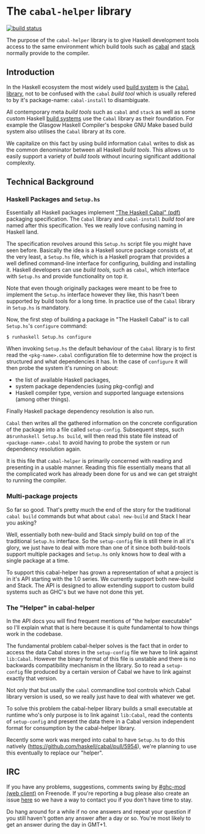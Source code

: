 # The `cabal-helper` library
[![build status](https://gitlab.com/dxld/cabal-helper/badges/master/pipeline.svg)](https://gitlab.com/dxld/cabal-helper/commits/master)

The purpose of the `cabal-helper` library is to give Haskell development
tools access to the same environment which build tools such as
[cabal](https://www.haskell.org/cabal) and
[stack](https://www.haskellstack.org) normally provide to the compiler.

## Introduction

In the Haskell ecosystem the most widely used [build system](#build-system) is
the [`Cabal` library](https://hackage.haskell.org/package/Cabal), not to be
confused with the `cabal` *build tool* which is usually refered to by it's
package-name: `cabal-install` to disambiguate.

All contemporary meta *build tools* such as `cabal` and `stack` as well as some
custom Haskell [build systems](#build-system) use the `Cabal` library as their
foundation. For example the Glasgow Haskell Compiler's bespoke GNU Make based
build system also utilises the `Cabal` library at its core.

We capitalize on this fact by using build information `Cabal` writes to disk as
the common denominator between all Haskell *build tools*. This allows us to
easily support a variety of *build tools* without incuring significant
additional complexity.

## Technical Background

### Haskell Packages and `Setup.hs`

Essentially all Haskell packages implement
["The Haskell Cabal" (pdf)](https://www.haskell.org/cabal/proposal/pkg-spec.pdf)
packaging specification. The `Cabal` library and `cabal-install` *build tool*
are named after this specification. Yes we really love confusing naming in
Haskell land.

The specification revolves around this `Setup.hs` script file you might
have seen before. Basically the idea is a Haskell source package consists
of, at the very least, a `Setup.hs` file, which is a Haskell program that
provides a well defined command-line interface for configuring, building
and installing it. Haskell developers can use *build tools*, such as
`cabal`, which interface with `Setup.hs` and provide functionality on top
it.

Note that even though originally packages were meant to be free to
implement the `Setup.hs` interface however they like, this hasn't been
supported by build tools for a long time. In practice use of the `Cabal`
library in `Setup.hs` is mandatory.

Now, the first step of building a package in "The Haskell Cabal" is to call
`Setup.hs`'s `configure` command:

    $ runhaskell Setup.hs configure

When invoking `Setup.hs` the default behaviour of the `Cabal` library is to
first read the `<pkg-name>.cabal` configuration file to determine how the
project is structured and what dependencies it has. In the case of
`configure` it will then probe the system it's running on about:

 - the list of available Haskell packages,
 - system package dependencies (using pkg-config) and
 - Haskell compiler type, version and supported language extensions (among
   other things).

Finally Haskell package dependency resolution is also run.
 
`Cabal` then writes all the gathered information on the concrete
configuration of the package into a file called `setup-config`. Subsequent
steps, such as`runhaskell Setup.hs build`, will then read this state file
instead of `<package-name>.cabal` to avoid having to probe the system or
run dependency resolution again.

It is this file that `cabal-helper` is primarily concerned with reading and
presenting in a usable manner. Reading this file essentially means that all
the complicated work has already been done for us and we can get straight
to running the compiler.

### Multi-package projects

So far so good. That's pretty much the end of the story for the traditional
`cabal build` commands but what about `cabal new-build` and Stack I hear
you asking?

Well, essentially both new-build and Stack simply build on top of the
traditional `Setup.hs` interface. So the `setup-config` file is still there
in all it's glory, we just have to deal with more than one of it since both
build-tools support multiple packages and `Setup.hs` only knows how to deal
with a single package at a time.

To support this cabal-helper has grown a representation of what a project
is in it's API starting with the 1.0 series. We currently support both
new-build and Stack. The API is designed to allow extending support to
custom build systems such as GHC's but we have not done this yet.

### The "Helper" in cabal-helper

In the API docs you will find frequent mentions of "the helper executable"
so I'll explain what that is here because it is quite fundamental to how
things work in the codebase.

The fundamental problem cabal-helper solves is the fact that in order to
access the data Cabal stores in the `setup-config` file we have to link
against `lib:Cabal`. However the binary format of this file is unstable and
there is no backwards compatibility mechanism in the library. So to read a
`setup-config` file produced by a certain version of Cabal we have to link
against exactly that version.

Not only that but usally the `cabal` commandline tool controls which Cabal
library version is used, so we really just have to deal with whatever we
get.

To solve this problem the cabal-helper library builds a small executable at
runtime who's only purpose is to link against `lib:Cabal`, read the
contents of `setup-config` and present the data there in a Cabal version
independent format for consumption by the cabal-helper library.

Recently some work was merged into cabal to have `Setup.hs` to do this
natively (https://github.com/haskell/cabal/pull/5954), we're planning to
use this eventually to replace our "helper".

## IRC

If you have any problems, suggestions, comments swing by
[\#ghc-mod (web client)](https://kiwiirc.com/client/irc.freenode.org/ghc-mod) on
Freenode. If you're reporting a bug please also create an issue
[here](https://github.com/DanielG/cabal-helper/issues) so we have a way to
contact you if you don't have time to stay.

Do hang around for a while if no one answers and repeat your question if you
still haven't gotten any answer after a day or so. You're most likely to get an
answer during the day in GMT+1.
